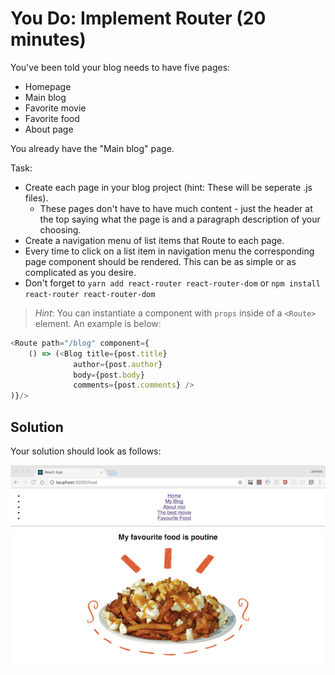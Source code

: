 # You Do: Implement Router (20 minutes) #

You've been told your blog needs to have five pages:
- Homepage
- Main blog
- Favorite movie
- Favorite food
- About page

You already have the "Main blog" page.

Task:

- Create each page in your blog project (hint: These will be seperate .js files).
  - These pages don't have to have much content - just the header at the top saying what the page is and a paragraph description of your choosing.
- Create a navigation menu of list items that Route to each page. 
- Every time to click on a list item in navigation menu the corresponding page component should be rendered. This can be as simple or as complicated as you desire.
- Don't forget to `yarn add react-router react-router-dom` or `npm install react-router react-router-dom`

> *Hint*: You can instantiate a component with `props` inside of a `<Route>` element. An example is below:

```js
<Route path="/blog" component={
    () => (<Blog title={post.title}
              author={post.author}
              body={post.body}
              comments={post.comments} />
)}/>
```


## Solution

Your solution should look as follows:

![Solution for Project](SOLUTION.png)

